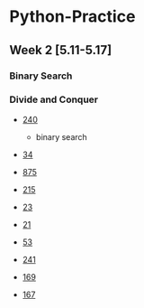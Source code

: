 # Python-Practice
## Week 2 [5.11-5.17]
### Binary Search


### Divide and Conquer
- [240](https://leetcode.com/problems/search-a-2d-matrix-ii)
  - binary search

- [34]()
- [875]()
- [215]()
- [23]()
- [21]()
- [53]()
- [241]()
- [169]()
- [167]()
